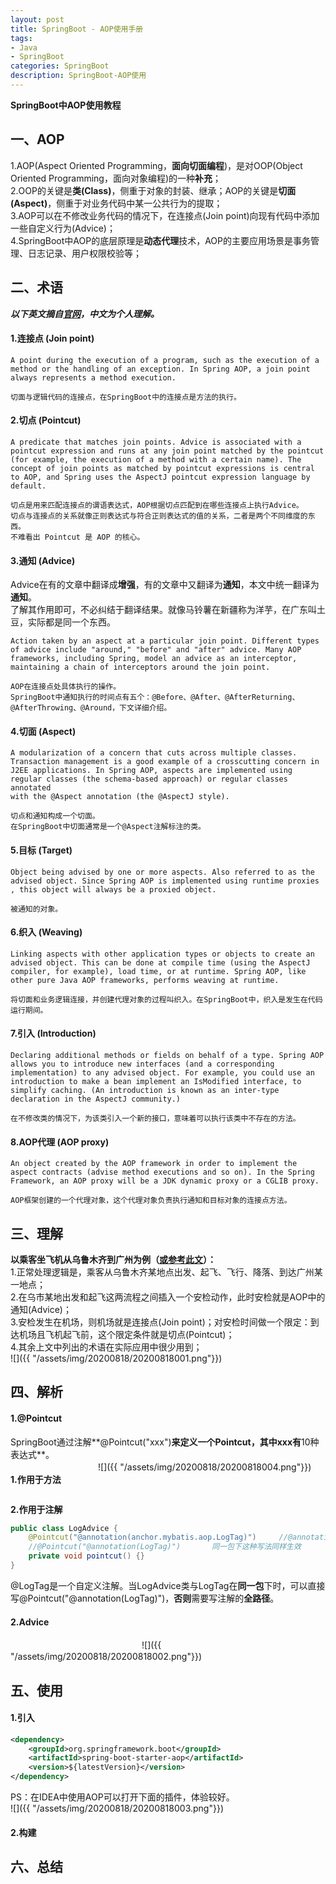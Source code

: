 ```yaml
---
layout: post
title: SpringBoot - AOP使用手册
tags:
- Java
- SpringBoot
categories: SpringBoot
description: SpringBoot-AOP使用
---  
```

**SpringBoot中AOP使用教程**

<!-- more -->
## 一、AOP
1.AOP(Aspect Oriented Programming，**面向切面编程**)，是对OOP(Object Oriented Programming，面向对象编程)的一种**补充**；  
2.OOP的关键是**类(Class)**，侧重于对象的封装、继承；AOP的关键是**切面(Aspect)**，侧重于对业务代码中某一公共行为的提取；  
3.AOP可以在不修改业务代码的情况下，在连接点(Join point)向现有代码中添加一些自定义行为(Advice)；  
4.SpringBoot中AOP的底层原理是**动态代理**技术，AOP的主要应用场景是事务管理、日志记录、用户权限校验等；  
## 二、术语
***以下英文摘自[官网](https://docs.spring.io/spring-framework/docs/2.5.x/reference/aop.html)，中文为个人理解。***
#### 1.连接点 (Join point)
```text
A point during the execution of a program, such as the execution of a method or the handling of an exception. In Spring AOP, a join point 
always represents a method execution.
```
`切面与逻辑代码的连接点，在SpringBoot中的连接点是方法的执行。`  
#### 2.切点 (Pointcut)
```text
A predicate that matches join points. Advice is associated with a pointcut expression and runs at any join point matched by the pointcut 
(for example, the execution of a method with a certain name). The concept of join points as matched by pointcut expressions is central 
to AOP, and Spring uses the AspectJ pointcut expression language by default.
```
`切点是用来匹配连接点的谓语表达式，AOP根据切点匹配到在哪些连接点上执行Advice。`  
`切点与连接点的关系就像正则表达式与符合正则表达式的值的关系，二者是两个不同维度的东西。`  
`不难看出 Pointcut 是 AOP 的核心。`
#### 3.通知 (Advice)
Advice在有的文章中翻译成**增强**，有的文章中又翻译为**通知**，本文中统一翻译为**通知**。  
了解其作用即可，不必纠结于翻译结果。就像马铃薯在新疆称为洋芋，在广东叫土豆，实际都是同一个东西。
```text
Action taken by an aspect at a particular join point. Different types of advice include "around," "before" and "after" advice. Many AOP 
frameworks, including Spring, model an advice as an interceptor, maintaining a chain of interceptors around the join point.
```
`AOP在连接点处具体执行的操作。`  
`SpringBoot中通知执行的时间点有五个：@Before、@After、@AfterReturning、@AfterThrowing、@Around，下文详细介绍。`   
#### 4.切面 (Aspect)
```text
A modularization of a concern that cuts across multiple classes. Transaction management is a good example of a crosscutting concern in 
J2EE applications. In Spring AOP, aspects are implemented using regular classes (the schema-based approach) or regular classes annotated 
with the @Aspect annotation (the @AspectJ style).
```
`切点和通知构成一个切面。`  
`在SpringBoot中切面通常是一个@Aspect注解标注的类。`  
#### 5.目标 (Target)
```text
Object being advised by one or more aspects. Also referred to as the advised object. Since Spring AOP is implemented using runtime proxies
, this object will always be a proxied object.
```
`被通知的对象。`
#### 6.织入 (Weaving)
```text
Linking aspects with other application types or objects to create an advised object. This can be done at compile time (using the AspectJ 
compiler, for example), load time, or at runtime. Spring AOP, like other pure Java AOP frameworks, performs weaving at runtime.
```
`将切面和业务逻辑连接，并创建代理对象的过程叫织入。在SpringBoot中，织入是发生在代码运行期间。`
#### 7.引入 (Introduction)
```text
Declaring additional methods or fields on behalf of a type. Spring AOP allows you to introduce new interfaces (and a corresponding 
implementation) to any advised object. For example, you could use an introduction to make a bean implement an IsModified interface, to 
simplify caching. (An introduction is known as an inter-type declaration in the AspectJ community.)
```
`在不修改类的情况下，为该类引入一个新的接口，意味着可以执行该类中不存在的方法。`  
#### 8.AOP代理 (AOP proxy)
```text
An object created by the AOP framework in order to implement the aspect contracts (advise method executions and so on). In the Spring 
Framework, an AOP proxy will be a JDK dynamic proxy or a CGLIB proxy.
```
`AOP框架创建的一个代理对象，这个代理对象负责执行通知和目标对象的连接点方法。`
## 三、理解
**以乘客坐飞机从乌鲁木齐到广州为例（[或参考此文](https://my.oschina.net/yanquan345/blog/203415)）：**  
1.正常处理逻辑是，乘客从乌鲁木齐某地点出发、起飞、飞行、降落、到达广州某一地点；  
2.在乌市某地出发和起飞这两流程之间插入一个安检动作，此时安检就是AOP中的通知(Advice)；  
3.安检发生在机场，则机场就是连接点(Join point)；对安检时间做一个限定：到达机场且飞机起飞前，这个限定条件就是切点(Pointcut)；  
4.其余上文中列出的术语在实际应用中很少用到；  
![]({{ "/assets/img/20200818/20200818001.png"}})
## 四、解析
#### 1.@Pointcut
SpringBoot通过注解**@Pointcut("xxx")**来定义一个Pointcut，其中xxx有**10种表达式**。  
　　　　　　　　　　![]({{ "/assets/img/20200818/20200818004.png"}})  
**1.作用于方法**  
```java

```
**2.作用于注解**  
```java
public class LogAdvice {
    @Pointcut("@annotation(anchor.mybatis.aop.LogTag)")     //@annotation()表明将注解@LogTag标注的方法作为切点
    //@Pointcut("@annotation(LogTag)")       同一包下这种写法同样生效
    private void pointcut() {}
}
```
@LogTag是一个自定义注解。当LogAdvice类与LogTag在**同一包**下时，可以直接写@Pointcut("@annotation(LogTag)")，**否则**需要写注解的**全路径**。
#### 2.Advice
　　　　　　　　　　　　　　　![]({{ "/assets/img/20200818/20200818002.png"}})
## 五、使用
#### 1.引入
```xml
<dependency>
    <groupId>org.springframework.boot</groupId>
    <artifactId>spring-boot-starter-aop</artifactId>
    <version>${latestVersion}</version>
</dependency>
```
PS：在IDEA中使用AOP可以打开下面的插件，体验较好。  
![]({{ "/assets/img/20200818/20200818003.png"}})
#### 2.构建
## 六、总结

